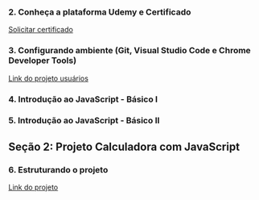 ### 2. Conheça a plataforma Udemy e Certificado

[Solicitar certificado](https://www.youtube.com/watch?v=VKw98J2uPgY&feature=youtu.be)

### 3. Configurando ambiente (Git, Visual Studio Code e Chrome Developer Tools)

[Link do projeto usuários](https://github.com/hcodebr/curso-javascript-projeto-usuarios)

### 4. Introdução ao JavaScript - Básico I

### 5. Introdução ao JavaScript - Básico II

## Seção 2: Projeto Calculadora com JavaScript

### 6. Estruturando o projeto

[Link do projeto](https://github.com/hcodebr/curso-javascript-projeto-calculadora-clone)